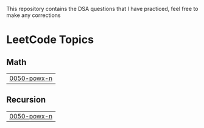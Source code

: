 This repository contains the DSA questions that I have practiced,
feel free to make any corrections

<!---LeetCode Topics Start-->
# LeetCode Topics
## Math
|  |
| ------- |
| [0050-powx-n](https://github.com/sivaram-vinod/DSA/tree/master/0050-powx-n) |
## Recursion
|  |
| ------- |
| [0050-powx-n](https://github.com/sivaram-vinod/DSA/tree/master/0050-powx-n) |
<!---LeetCode Topics End-->